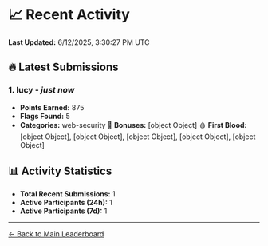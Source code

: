 # 📈 Recent Activity

**Last Updated:** 6/12/2025, 3:30:27 PM UTC

## 🔥 Latest Submissions

### 1. lucy - *just now*
- **Points Earned:** 875
- **Flags Found:** 5
- **Categories:** web-security 🎯 **Bonuses:** [object Object] 🩸 **First Blood:** [object Object], [object Object], [object Object], [object Object], [object Object]

## 📊 Activity Statistics

- **Total Recent Submissions:** 1
- **Active Participants (24h):** 1
- **Active Participants (7d):** 1

---
[← Back to Main Leaderboard](README.md)